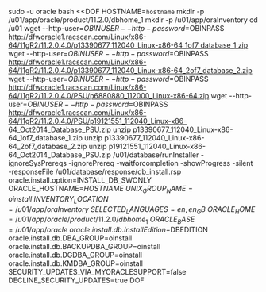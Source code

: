 sudo -u oracle bash <<DOF
HOSTNAME=`hostname`
mkdir -p /u01/app/oracle/product/11.2.0/dbhome_1
mkdir -p /u01/app/oraInventory
cd /u01
wget --http-user=$OBINUSER --http-password=$OBINPASS http://dfworacle1.racscan.com/Linux/x86-64/11gR2/11.2.0.4.0/p13390677_112040_Linux-x86-64_1of7_database_1.zip
wget --http-user=$OBINUSER --http-password=$OBINPASS http://dfworacle1.racscan.com/Linux/x86-64/11gR2/11.2.0.4.0/p13390677_112040_Linux-x86-64_2of7_database_2.zip
wget --http-user=$OBINUSER --http-password=$OBINPASS http://dfworacle1.racscan.com/Linux/x86-64/11gR2/11.2.0.4.0/PSU/p6880880_112000_Linux-x86-64.zip
wget --http-user=$OBINUSER --http-password=$OBINPASS http://dfworacle1.racscan.com/Linux/x86-64/11gR2/11.2.0.4.0/PSU/p19121551_112040_Linux-x86-64_Oct2014_Database_PSU.zip
unzip p13390677_112040_Linux-x86-64_1of7_database_1.zip
unzip p13390677_112040_Linux-x86-64_2of7_database_2.zip
unzip p19121551_112040_Linux-x86-64_Oct2014_Database_PSU.zip
/u01/database/runInstaller -ignoreSysPrereqs -ignorePrereq -waitforcompletion -showProgress -silent \
   -responseFile /u01/database/response/db_install.rsp \
    oracle.install.option=INSTALL_DB_SWONLY \
    ORACLE_HOSTNAME=$HOSTNAME \
    UNIX_GROUP_NAME=oinstall \
    INVENTORY_LOCATION=/u01/app/oraInventory \
    SELECTED_LANGUAGES=en,en_GB \
    ORACLE_HOME=/u01/app/oracle/product/11.2.0/dbhome_1 \
    ORACLE_BASE=/u01/app/oracle \
    oracle.install.db.InstallEdition=$DBEDITION \
    oracle.install.db.DBA_GROUP=oinstall \
    oracle.install.db.BACKUPDBA_GROUP=oinstall \
    oracle.install.db.DGDBA_GROUP=oinstall \
    oracle.install.db.KMDBA_GROUP=oinstall \
    SECURITY_UPDATES_VIA_MYORACLESUPPORT=false \
    DECLINE_SECURITY_UPDATES=true
DOF
